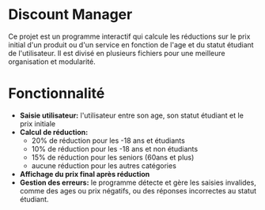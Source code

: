 # Discount Manager
Ce projet est un programme interactif qui calcule les réductions sur le prix initial d'un produit ou d'un service en fonction de l'age et du statut étudiant de l'utilisateur. Il est divisé en plusieurs fichiers pour une meilleure organisation et modularité.

# Fonctionnalité
* **Saisie utilisateur:** l'utilisateur entre son age, son statut étudiant et le prix initiale
* **Calcul de réduction:**
    - 20% de réduction pour les -18 ans et étudiants
    - 10% de réduction pour les -18 ans et non étudiants
    - 15% de réduction pour les seniors (60ans et plus)
    - aucune réduction pour les autres catégories
* **Affichage du prix final après réduction**
* **Gestion des erreurs:** le programme détecte et gère les saisies invalides, comme des ages ou prix négatifs, ou des réponses incorrectes au statut étudiant.